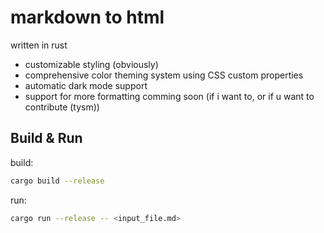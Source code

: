 # markdown to html

written in rust

- customizable styling (obviously)
- comprehensive color theming system using CSS custom properties
- automatic dark mode support
- support for more formatting comming soon (if i want to, or if u want to contribute (tysm))

## Build & Run

build:
```bash
cargo build --release
```

run:
```bash
cargo run --release -- <input_file.md>
```